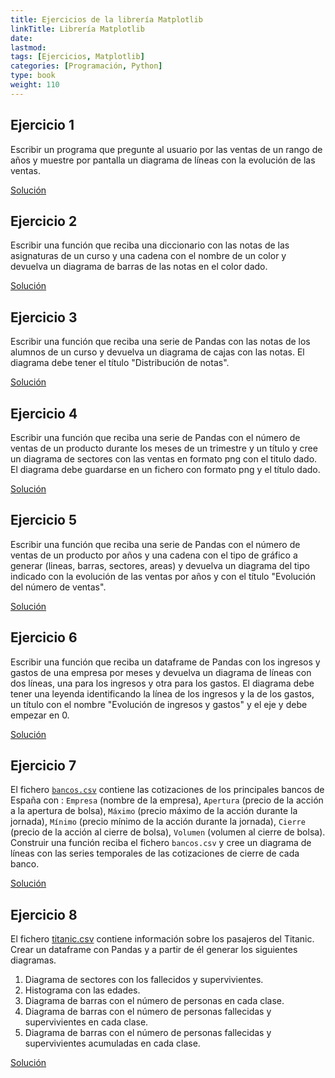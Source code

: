 ```yaml
---
title: Ejercicios de la librería Matplotlib
linkTitle: Librería Matplotlib
date: 
lastmod:
tags: [Ejercicios, Matplotlib]
categories: [Programación, Python]
type: book
weight: 110
---
```


## Ejercicio 1

Escribir un programa que pregunte al usuario por las ventas de un rango de años y muestre por pantalla un diagrama de líneas con la evolución de las ventas.

<a href="https://colab.research.google.com/github/asalber/aprendeconalf/blob/master/content/es/docencia/python/ejercicios/soluciones/matplotlib/ejercicio1.ipynb" class="btn btn-info">Solución</a>

## Ejercicio 2

Escribir una función que reciba una diccionario con las notas de las asignaturas de un curso y una cadena con el nombre de un color y devuelva un diagrama de barras de las notas en el color dado.

<a href="https://colab.research.google.com/github/asalber/aprendeconalf/blob/master/content/es/docencia/python/ejercicios/soluciones/matplotlib/ejercicio2.ipynb" class="btn btn-info">Solución</a>

## Ejercicio 3

Escribir una función que reciba una serie de Pandas con las notas de los alumnos de un curso y devuelva un diagrama de cajas con las notas. El diagrama debe tener el título "Distribución de notas".

<a href="https://colab.research.google.com/github/asalber/aprendeconalf/blob/master/content/es/docencia/python/ejercicios/soluciones/matplotlib/ejercicio3.ipynb" class="btn btn-info">Solución</a>

## Ejercicio 4

Escribir una función que reciba una serie de Pandas con el número de ventas de un producto durante los meses de un trimestre y un título y cree un diagrama de sectores con las ventas en formato png con el titulo dado. El diagrama debe guardarse en un fichero con formato png y el título dado.

<a href="https://colab.research.google.com/github/asalber/aprendeconalf/blob/master/content/es/docencia/python/ejercicios/soluciones/matplotlib/ejercicio4.ipynb" class="btn btn-info">Solución</a>

## Ejercicio 5

Escribir una función que reciba una serie de Pandas con el número de ventas de un producto por años y una cadena con el tipo de gráfico a generar (lineas, barras, sectores, areas) y devuelva un diagrama del tipo indicado con la evolución de las ventas por años y con el título "Evolución del número de ventas".

<a href="https://colab.research.google.com/github/asalber/aprendeconalf/blob/master/content/es/docencia/python/ejercicios/soluciones/matplotlib/ejercicio5.ipynb" class="btn btn-info">Solución</a>

## Ejercicio 6

Escribir una función que reciba un dataframe de Pandas con los ingresos y gastos de una empresa por meses y devuelva un diagrama de líneas con dos líneas, una para los ingresos y otra para los gastos. El diagrama debe tener una leyenda identificando la línea de los ingresos y la de los gastos, un título con el nombre "Evolución de ingresos y gastos" y el eje y debe empezar en 0.

<a href="https://colab.research.google.com/github/asalber/aprendeconalf/blob/master/content/es/docencia/python/ejercicios/soluciones/matplotlib/ejercicio6.ipynb" class="btn btn-info">Solución</a>

## Ejercicio 7

El fichero [`bancos.csv`](../soluciones/matplotlib/bancos.csv) contiene las cotizaciones de los principales bancos de España con : `Empresa` (nombre de la empresa), `Apertura` (precio de la acción a la apertura de bolsa), `Máximo` (precio máximo de la acción durante la jornada), `Mínimo` (precio mínimo de la acción durante la jornada), `Cierre` (precio de la acción al cierre de bolsa), `Volumen` (volumen al cierre de bolsa). Construir una función reciba el fichero `bancos.csv` y cree un diagrama de líneas con las series temporales de las cotizaciones de cierre de cada banco.

<a href="https://colab.research.google.com/github/asalber/aprendeconalf/blob/master/content/es/docencia/python/ejercicios/soluciones/matplotlib/ejercicio7.ipynb" class="btn btn-info">Solución</a>

## Ejercicio 8

El fichero [titanic.csv](../soluciones/matplotlib/titanic.csv) contiene información sobre los pasajeros del Titanic. Crear un dataframe con Pandas y a partir de él generar los siguientes diagramas.

1. Diagrama de sectores con los fallecidos y supervivientes.
2. Histograma con las edades.
3. Diagrama de barras con el número de personas en cada clase.
3. Diagrama de barras con el número de personas fallecidas y supervivientes en cada clase.
4. Diagrama de barras con el número de personas fallecidas y supervivientes acumuladas en cada clase.

<a href="https://colab.research.google.com/github/asalber/aprendeconalf/blob/master/content/es/docencia/python/ejercicios/soluciones/matplotlib/ejercicio8.ipynb" class="btn btn-info">Solución</a>


